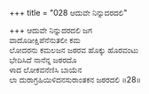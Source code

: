 +++
title = "028 ಆದುವೇ ನಿನ್ನುದರದಲಿ"

+++
ಆದುವೇ ನಿನ್ನುದರದಲಿ ಜಗ  
ವಾದೊಡೀಕ್ಷಿಪೆನೆನುತಲೀ ಕಮ  
ಲೋದರನು ಕಮಲಜನ ಜಠರವ ಹೊಕ್ಕು ಹೊರವಂಟು   
ಭೇದಿಸಿದೆ ನಾನೆನ್ನ ಜಠರದೊ  
ಳಾದ ಲೋಕವನೆಣಿಸಿ ಬಾಯೆನ  
ಲಾ ದುರಾಗ್ರಹಿಯಿಳಿದನಸುರಾಂತಕನ ಜಠರದಲಿ      ॥28॥